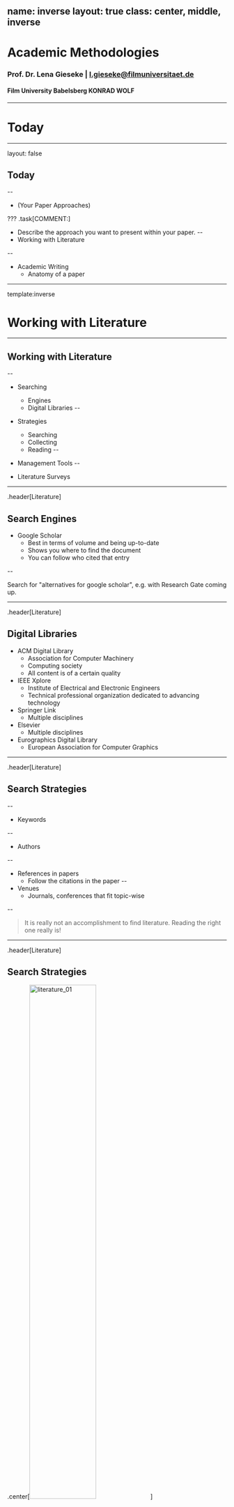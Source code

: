 name: inverse
layout: true
class: center, middle, inverse
---


# Academic Methodologies

### Prof. Dr. Lena Gieseke | l.gieseke@filmuniversitaet.de  

#### Film University Babelsberg KONRAD WOLF


---
# Today

---
layout: false

## Today

--
* (Your Paper Approaches)

???
.task[COMMENT:]  

* Describe the approach you want to present within your paper.
--
* Working with Literature

--
* Academic Writing
    * Anatomy of a paper


---
template:inverse

# Working with Literature

---
## Working with Literature

--
* Searching
    * Engines
    * Digital Libraries
--
* Strategies
    * Searching
    * Collecting
    * Reading
--
* Management Tools
--

* Literature Surveys

---
.header[Literature]

## Search Engines

* Google Scholar
    * Best in terms of volume and being up-to-date
    * Shows you where to find the document
    * You can follow who cited that entry

--

Search for "alternatives for google scholar", e.g. with Research Gate coming up.

---
.header[Literature]

## Digital Libraries

* ACM Digital Library
    * Association for Computer Machinery
    * Computing society
    * All content is of a certain quality
* IEEE Xplore
    * Institute of Electrical and Electronic Engineers 
    * Technical professional organization dedicated to advancing technology
* Springer Link
    * Multiple disciplines
* Elsevier
    * Multiple disciplines
* Eurographics Digital Library
    * European Association for Computer Graphics


---
.header[Literature]

## Search Strategies

--
* Keywords

--
* Authors

--
* References in papers
    * Follow the citations in the paper
--
* Venues
    * Journals, conferences that fit topic-wise

--
> It is really not an accomplishment to find literature. Reading the right one really is!

---
.header[Literature]

## Search Strategies

.center[<img src="../02_scripts/img/08/literature_01.jpg" alt="literature_01" style="width:55%;">]
  
[[theshirtlist]](https://www.theshirtlist.com/down-the-rabbit-hole-t-shirt-2/)

---
.header[Literature]

## Collection Strategies

--

* Set yourself a time frame

--
* Decide on the type of search, e.g.
    * broad vs. deep?
    * with certain keyword(s)
--
* Be disciplined with the search

--
* Have a setup 
    * Which papers to save?
    * How, where and under which name to save papers?
    * How to come back to the paper (assign a prioritization?!)?

???
.task[COMMENT:]  

* Set yourself a time frame, otherwise hours over hours might just pass by.
* Decide on the type of serach you want to do: narrow vs. broad. What is it you want to archive with this search? Get an overview? Get specific related work for an algorithm?
* For a more narrow search, be disciplined about staying on track of certain keywords, for example.
* Maybe decide on a number of papers you want to save, which should be connected to the actual time you have to read them.
* Have a setup ready that decides
    * how to decide which papers to save,
    * how (pdf vs. online link?), where and under which name to save papers,
        * E.g. I save paper as `firstauthorlastname_year_firstlettersofthefirstthreewordsofthetitle.pdf`, such as `wong_1998_cgf.pdf`
    * wether to give them directly a prioritization on what to read next, and
    * how to make sure that you come back to these papers and actually read them.

---
.header[Literature]

## Collection Strategies

--
* Read the title

--
* Read the abstract

--
* Look for a list of contributions and if found read them

--
* Look at the figures one by one and read their captions

--
* Look at additional materials such as a project page or supplemental videos

--

> The more decisions you make about the paper right away, the more time you save later on.

???
.task[COMMENT:]  

* The more decisions you make about the paper right away (whether to save, read, read first, tags,... ?), the more time you save later on, when you have to once again remember what the paper was about and whether you should read it.

---
.header[Literature]

## Reading Strategies

Ideally, you should have a system, which tells you which paper to read next.  
  
For this also reading lists in a literature management tools can be helpful.


???
.task[COMMENT:]  

* Reading many papers makes you a better researcher
* Also across topics

---
.header[Literature]

## Reading Strategies

Read with intention

--
* *Why are you reading this paper?*

--
* *What is it that you want to know and gain from reading this paper?*

---
.header[Literature]

## Reading Strategies



???
.task[COMMENT:]  

* Homework readings

--


There are several "reading methods" out there, for example the PQ4R method:

--

* **P**review
    * Overview, scanning
* **Q**uestions
    * What do you want to know from the paper?
* **R**ead
* **R**eflect
    * Reflect arguments, are there counter arguments?
* **R**ecite
    * Be able to summarize content in your own words.
* **R**eview
    * Critical questioning of content.

---
.header[Literature]

## Literature Survey

--

A literature survey is a systematic and comprehensive reflection of the present state of a specific research topic.  
  
Contributions can be

???
.task[COMMENT:]  

* They investigate what is known and what open questions there still are. They do so on the basis of the currently available literature, e.g. other papers. A STAR is a [meta analysis](https://en.wikipedia.org/wiki/Meta-analysis) of a research topic and you could also consider it a specific type of case study (with the papers as cases). 

--

* Timeline
* Terminology
* Classification(s)
* Taxonomy
* Comparisons


???
.task[COMMENT:]  

* A STAR usually goes far beyond a simple collection and summary of the topic and its related work. The most common contributions of STAR papers are a timeline, the development of a common terminology, a classification (usually as a table), a [taxonomy](https://en.wikipedia.org/wiki/Taxonomy_(general)) (usually as a tree) and a comparison based on certain features. But you will see different approaches. 
* To write a STAR you should start with the topic and some ideas what your contributions should be. Based on these you define a search strategy (rigor, completeness) and a scope (criteria for inclusion and exclusion). Both should be discussed in the paper.


---
template:inverse

# Academic Writing

---
## Academic Writing

.center[<img src="../02_scripts/img/09/writing_16.png" alt="writing_16" style="width:66%;">  
[[imgur]](https://imgur.com/gallery/ex4PAUZ)]





---
## Academic Writing

There are many different reasons to write.  
  
--
  
Academic writing aims at presenting novel and relevant research **as clearly as possible**.

--
* Text itself is the research (humanities)

--
* Text is reporting the research results (sciences)

---
template:inverse

## How To Start Writing

---
## How To Start Writing

It is tremendously helpful to establish for yourself a routine that gets you into the flow of writing. 


???
.task[COMMENT:]  

* Writing can feel like a daunting task, but if you break it down it will appear more manageable. 

--
Writer’s block can be caused by

--
* Distraction

--
* Too many ideas at the same time

--
* Not knowing what you want to say
* Half-formed ideas
* Missing knowledge

--
* Problem of expressions, not being firm in the language

--
* Not knowing what comes next

--
* Intimidation of the task

--

Most of these causes will vanish with **having a plan**!  

???
.task[COMMENT:]  

* As writing is all about getting into a *flow* of writing it is important to be in the right state of mind. Usually I will start with setting a time for how long I am going to write and with blocking all distractions such as emails for that time period. And with blocking, I mean literally blocking. For that I am using the [Focus app](https://heyfocus.com/?utm_source=focus_about) (there are countless similar tools), which prevents the opening of certain apps and websites for the defined time. This helps me to stick to the task and not to give up with the writing if it doesn't go as planned. Also, I personally like to start with having a quite detailed plan about what I am going to write. I define which part I am going to work on and what I hope to finish in that session. Then I will develop bullet points for each sections, which I try to make as detailed as possible. My goal is here *to separate the task of knowing what to write from the actual writing*! Bullet points are much easier to come up with and to structure than continuous text. 

--

> The goal is to separate the task of knowing what to write from the actual writing.

---
## How To Start Writing


### *Find your process!*

???
.task[COMMENT:]  
* If I am completely stuck and even coming up with structured bullet points feels scary to me, I will start with a e.g. 20 min session to just write down what ever comes to my mind in regard to the tasks, be it text, bullet points, or jibberish. During that session, I try not to go back to anything that I have already written but let it be in which ever form and just continue to get something onto the page. Afterwards I go over everything I wrote and either distill bullet points from it or even already actual text. Of course this approach is quite time intensive. Also, it depends on your way af thinking and writing capabilities. I have met plenty of people that can produce beautiful, coherent text on the first go, starting with an empty page and not doing a detour over bullet points. I am not one of them. But the more I write, the more I am getting there.

The above is just my process and e.g. such an iterative approach might not fit you. I would like to encourage you to figure out your process! You do this ideally before you have to crunch out writings under a tight deadline.

---
## How To Start Writing

In regard to specifically writing a paper, I recommend the following steps:

--
* (List your contributions)

--
* Define a leitmotif and a story

--
* Prepare an outline of the paper
    * Section and subsection headings
    * A few sentences about each (sub-) section
    * Plan figures, figure placeholders


???
.task[COMMENT:]  

* Do this very, very early
* This also sets your brain in motion to think about the topics

--
  
Start the writing with the most concrete parts, e.g. what you did, results..

--
  
...end with the more abstract parts, e.g. the discussion, outlook, abstract.


???
.task[COMMENT:]  

* Then start the writing with the most concrete parts about aspects you know well, e.g. your methodology, description of your steps, or your results. 
* These are usually the sections, which are easiest to write because you know exactly what to write. The more abstract parts, such as the discussion, the outlook and the abstract you should write last as with them you generate new content beyond the communication of your practical project.
* Now let's dive into what makes a paper a paper.

---
template:inverse

# Anatomy of a Paper

---
template:inverse

## The Leitmotif

---
## The Leitmotif

You can understand the leitmotif as guide for building a *narrative flow*.

--
* Here is a problem

--
* It is an interesting problem

--
* It is an unsolved problem

--
* Here is my idea

--
* My idea works

--

You are telling the story about your idea, everything in the paper must serve the storyline.

???
.task[COMMENT:]  

* You want to infect the mind of your reader with your idea and for that you need to come up with *this one shiny idea*, which can be different from the contributions. Make sure the reader knows what the idea is and make the reader care about your idea, e.g. by clearly pointing out that the paper will generate a *reusable insight*, which will be useful to the reader. Try to give the readers something they didn’t have before. 

---
template:inverse

## Paper Sections

---
## Paper Sections

Any academic writing follows overall this structure:

.center[<img src="../02_scripts/img/09/writing_17a.png" alt="name" style="width:70%;">]
[[derntl]](http://dbis.rwth-aachen.de/~derntl/papers/misc/paperwriting.pdf)



---
## Paper Sections

The structure of a paper is as follows:

--
* Title

--
* Teaser Image if possible

--
* Abstract

--
* Introduction

--
* Related Work

--
* Main Content
    * Algorithm, Setup, Study, etc.
    * Results
    * Evaluation
    * Discussion
--
* Future Work

--
* Conclusion

--
* Acknowledgements


???
.task[COMMENT:]  

* In the context of computer science almost all paper follow the same structure, with minor differences in the structure of subsections and in the specific section titles.

---
## Paper Sections

Furthermore, a paper has actually somewhat of a fractal structure:

* The document has an introduction, body, conclusion
    * A section has an introduction, body, conclusion
        * A subsection has an introduction, body, conclusion
            * A paragraph has an introduction, body, conclusion


???
.task[COMMENT:]  

*  (and we do love fractals...). With this I mean that each section, subsection, etc. must follow loosely the above overall structure
* With this fractal structure you make sure that a reader understands your storyline and why that e.g. section is happening. It is a bit like creating a chain, each element must be tried into the previous and the following. To do this gracefully is quite challenging as you also don't want to repeat yourself. But this makes sure that the document flows naturally and is easy to read. As a rule of thumb you can build one paragraph for each thought. Connect paragraphs logically. 

--

Similar to presentations, also add navigation marks to help the reader getting through the whole paper.  
  

---
## Paper Sections


Explain where ever necessary,

* where did we come from,
* where are we now,
* where are we going?

> Where are we in our storyline?

???
.task[COMMENT:]  

* Example: “In the last section we saw a formal definition of X. In this section we will see some examples of X, in preparation for section 3, which will introduce a special case of X, which we will focus on in the rest of the report.”

--

Once again, every section, paragraph, sentence and word should serve a purpose and fit into the story. 
  
--
  
If not, throw it out!


---
.header[Paper Sections]

## The Title

--

A title needs to 

--
* be precise

--
* position the topic in the right context, and

--
* be inviting and creative.

--
  
Avoid

--
* all but the most readily understood abbreviations

--
* Common phrases like "novel", "performance evaluation”, “architecture", “Towards”… 

--

For a good title use adjectives that describe the *distinctive features* of your work.


???
.task[COMMENT:]  

* e.g., reliable, scalable, high-performance, robust, low-complexity, or low-cost
* Usually finding a good title is an ongoing process spanning over the whole writing process. You should start with some ideas early on and then refine them over the development of the content of the paper. Coming up with a title is actually quite hard, plan enough time for it.
* Certain communities such as Siggraph take pride in coming up with creative titles and they like to give their papers ‘names’. This is actually quite smart as catchy names make it easier for others to remember your paper!


---
.header[Paper Sections | The Title]

## Examples

Don't:

* A Software…
* A theorem and its proof…
* Wireless networks…
* Partial redundancy elimination in presence of critical edges for practical imperative programs with recursion and large number of functions and calls through function pointers
* A concept for...

Do:

* A software-based control system for…
* On XYZ theorem
* Reducing congestion in wireless networks
* Partial redundancy elimination in extreme situations


???
.task[COMMENT:]  

* *Please reflect on the difference of these examples. What is makes the don't-examples bad and what makes the do-examples good?*
* 



---
template:inverse

# Next

---
# Next

Next we will look into layout, citations and also into overall language and writing style.

.center[<img src="../02_scripts/img/09/writing_07.gif" alt="writing_07" style="width:100%;">]
[[phdcomics]](http://www.phdcomics.com/comics/archive.php?comicid=1576)


---
template:inverse

### The End

# 👋🏻
